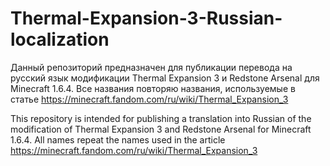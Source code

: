# Thermal-Expansion-3-Russian-localization
Данный репозиторий предназначен для публикации перевода на русский язык модификации Thermal Expansion 3 и Redstone Arsenal для Minecraft 1.6.4. Все названия повторяю названия, используемые в статье https://minecraft.fandom.com/ru/wiki/Thermal_Expansion_3


This repository is intended for publishing a translation into Russian of the modification of Thermal Expansion 3 and Redstone Arsenal for Minecraft 1.6.4. All names repeat the names used in the article https://minecraft.fandom.com/ru/wiki/Thermal_Expansion_3
